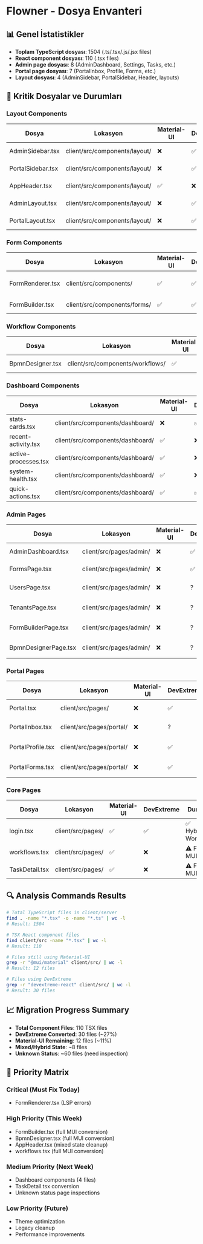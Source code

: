 # Flowner - Dosya Envanteri

## 📊 Genel İstatistikler
- **Toplam TypeScript dosyası**: 1504 (.ts/.tsx/.js/.jsx files)
- **React component dosyası**: 110 (.tsx files)
- **Admin page dosyası**: 8 (AdminDashboard, Settings, Tasks, etc.)
- **Portal page dosyası**: 7 (PortalInbox, Profile, Forms, etc.)
- **Layout dosyası**: 4 (AdminSidebar, PortalSidebar, Header, layouts)

## 📁 Kritik Dosyalar ve Durumları

### Layout Components
| Dosya | Lokasyon | Material-UI | DevExtreme | Durum | Öncelik |
|-------|----------|-------------|------------|--------|---------|
| AdminSidebar.tsx | client/src/components/layout/ | ❌ | ✅ | ✅ Çalışıyor | Medium |
| PortalSidebar.tsx | client/src/components/layout/ | ❌ | ✅ | ✅ Çalışıyor | Medium |
| AppHeader.tsx | client/src/components/layout/ | ✅ | ❌ | ⚠️ MUI Hybrid | High |
| AdminLayout.tsx | client/src/components/layout/ | ❌ | ✅ | ✅ Çalışıyor | Low |
| PortalLayout.tsx | client/src/components/layout/ | ❌ | ✅ | ✅ Çalışıyor | Low |

### Form Components  
| Dosya | Lokasyon | Material-UI | DevExtreme | Durum | Öncelik |
|-------|----------|-------------|------------|--------|---------|
| FormRenderer.tsx | client/src/components/ | ✅ | ✅ | ❌ LSP Errors (20) | Critical |
| FormBuilder.tsx | client/src/components/forms/ | ✅ | ✅ | ⚠️ MUI Heavy | High |

### Workflow Components
| Dosya | Lokasyon | Material-UI | DevExtreme | Durum | Öncelik |
|-------|----------|-------------|------------|--------|---------|
| BpmnDesigner.tsx | client/src/components/workflows/ | ✅ | ❌ | ⚠️ Full MUI | High |

### Dashboard Components
| Dosya | Lokasyon | Material-UI | DevExtreme | Durum | Öncelik |
|-------|----------|-------------|------------|--------|---------|
| stats-cards.tsx | client/src/components/dashboard/ | ❌ | ✅ | ✅ Çalışıyor | Low |
| recent-activity.tsx | client/src/components/dashboard/ | ✅ | ❌ | ⚠️ Full MUI | Medium |
| active-processes.tsx | client/src/components/dashboard/ | ✅ | ❌ | ⚠️ Full MUI | Medium |
| system-health.tsx | client/src/components/dashboard/ | ✅ | ❌ | ⚠️ Full MUI | Medium |
| quick-actions.tsx | client/src/components/dashboard/ | ✅ | ✅ | ⚠️ MUI Heavy | Medium |

### Admin Pages
| Dosya | Lokasyon | Material-UI | DevExtreme | Durum | Öncelik |
|-------|----------|-------------|------------|--------|---------|
| AdminDashboard.tsx | client/src/pages/admin/ | ❌ | ✅ | ✅ Çalışıyor | Low |
| FormsPage.tsx | client/src/pages/admin/ | ❌ | ✅ | ✅ Çalışıyor | Low |
| UsersPage.tsx | client/src/pages/admin/ | ❌ | ? | ❓ Unknown | Medium |
| TenantsPage.tsx | client/src/pages/admin/ | ❌ | ? | ❓ Unknown | Medium |
| FormBuilderPage.tsx | client/src/pages/admin/ | ❌ | ? | ❓ Unknown | Medium |
| BpmnDesignerPage.tsx | client/src/pages/admin/ | ❌ | ? | ❓ Unknown | Medium |

### Portal Pages
| Dosya | Lokasyon | Material-UI | DevExtreme | Durum | Öncelik |
|-------|----------|-------------|------------|--------|---------|
| Portal.tsx | client/src/pages/ | ❌ | ✅ | ✅ Çalışıyor | Low |
| PortalInbox.tsx | client/src/pages/portal/ | ❌ | ? | ❓ Unknown | Medium |
| PortalProfile.tsx | client/src/pages/portal/ | ❌ | ✅ | ❓ Unknown | Medium |
| PortalForms.tsx | client/src/pages/portal/ | ❌ | ✅ | ❓ Unknown | Medium |

### Core Pages
| Dosya | Lokasyon | Material-UI | DevExtreme | Durum | Öncelik |
|-------|----------|-------------|------------|--------|---------|
| login.tsx | client/src/pages/ | ✅ | ✅ | ✅ Hybrid Working | Low |
| workflows.tsx | client/src/pages/ | ✅ | ❌ | ⚠️ Full MUI | High |
| TaskDetail.tsx | client/src/pages/ | ✅ | ❌ | ⚠️ Full MUI | Medium |

## 🔍 Analysis Commands Results
```bash
# Total TypeScript files in client/server
find . -name "*.tsx" -o -name "*.ts" | wc -l
# Result: 1504

# TSX React component files  
find client/src -name "*.tsx" | wc -l
# Result: 110

# Files still using Material-UI
grep -r "@mui/material" client/src/ | wc -l  
# Result: 12 files

# Files using DevExtreme
grep -r "devextreme-react" client/src/ | wc -l
# Result: 30 files
```

## 📈 Migration Progress Summary
- **Total Component Files**: 110 TSX files
- **DevExtreme Converted**: 30 files (~27%)
- **Material-UI Remaining**: 12 files (~11%)
- **Mixed/Hybrid State**: ~8 files
- **Unknown Status**: ~60 files (need inspection)

## 🎯 Priority Matrix
### Critical (Must Fix Today)
- FormRenderer.tsx (LSP errors)

### High Priority (This Week)  
- FormBuilder.tsx (full MUI conversion)
- BpmnDesigner.tsx (full MUI conversion)
- AppHeader.tsx (mixed state cleanup)
- workflows.tsx (full MUI conversion)

### Medium Priority (Next Week)
- Dashboard components (4 files)
- TaskDetail.tsx conversion
- Unknown status page inspections

### Low Priority (Future)
- Theme optimization
- Legacy cleanup
- Performance improvements